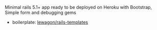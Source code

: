 Minimal rails 5.1+ app ready to be deployed on Heroku with Bootstrap, Simple form and debugging gems
  - boilerplate: [lewagon/rails-templates](https://github.com/lewagon/rails-templates)
